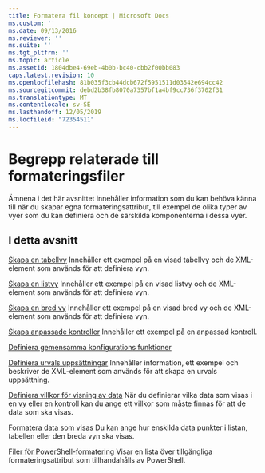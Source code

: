 ```yaml
---
title: Formatera fil koncept | Microsoft Docs
ms.custom: ''
ms.date: 09/13/2016
ms.reviewer: ''
ms.suite: ''
ms.tgt_pltfrm: ''
ms.topic: article
ms.assetid: 1804dbe4-69eb-4b0b-bc40-cbb2f00bb083
caps.latest.revision: 10
ms.openlocfilehash: 81b035f3cb44dcb672f5951511d03542e694cc42
ms.sourcegitcommit: debd2b38fb8070a7357bf1a4bf9cc736f3702f31
ms.translationtype: MT
ms.contentlocale: sv-SE
ms.lasthandoff: 12/05/2019
ms.locfileid: "72354511"
---
```

# <a name="formatting-file-concepts"></a>Begrepp relaterade till formateringsfiler

Ämnena i det här avsnittet innehåller information som du kan behöva känna till när du skapar egna formateringsattribut, till exempel de olika typer av vyer som du kan definiera och de särskilda komponenterna i dessa vyer.

## <a name="in-this-section"></a>I detta avsnitt

[Skapa en tabellvy](./creating-a-table-view.md) Innehåller ett exempel på en visad tabellvy och de XML-element som används för att definiera vyn.

[Skapa en listvy](./creating-a-list-view.md) Innehåller ett exempel på en visad listvy och de XML-element som används för att definiera vyn.

[Skapa en bred vy](./creating-a-wide-view.md) Innehåller ett exempel på en visad bred vy och de XML-element som används för att definiera vyn.

[Skapa anpassade kontroller](./creating-custom-controls.md) Innehåller ett exempel på en anpassad kontroll.

[Definiera gemensamma konfigurations funktioner](./defining-common-configuration-features.md)

[Definiera urvals uppsättningar](./defining-selection-sets.md) Innehåller information, ett exempel och beskriver de XML-element som används för att skapa en urvals uppsättning.

[Definiera villkor för visning av data](./defining-conditions-for-displaying-data.md) När du definierar vilka data som visas i en vy eller en kontroll kan du ange ett villkor som måste finnas för att de data som ska visas.

[Formatera data som visas](./formatting-displayed-data.md) Du kan ange hur enskilda data punkter i listan, tabellen eller den breda vyn ska visas.

[Filer för PowerShell-formatering](./powershell-formatting-files.md) Visar en lista över tillgängliga formateringsattribut som tillhandahålls av PowerShell.
